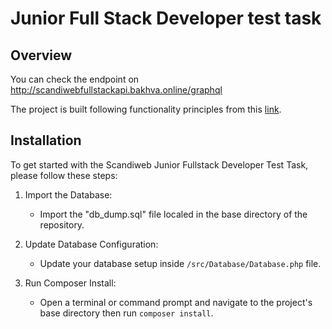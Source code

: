 # Junior Full Stack Developer test task

## Overview

You can check the endpoint on http://scandiwebfullstackapi.bakhva.online/graphql

The project is built following functionality principles from this  [link](https://scandiweb.notion.site/Junior-Full-Stack-Developer-test-task-3833494124714845b71bf46096b6eeb9).

## Installation
To get started with the Scandiweb Junior Fullstack Developer Test Task, please follow these steps:

1. Import the Database:
    - Import the "db_dump.sql" file localed in the base directory of the repository.

2. Update Database Configuration:
    - Update your database setup inside `/src/Database/Database.php` file.

3. Run Composer Install:
    - Open a terminal or command prompt and navigate to the project's base directory then run `composer install`.